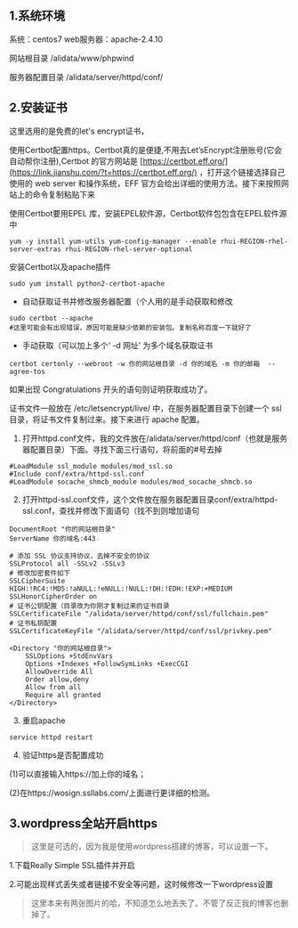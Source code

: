 ## 1.系统环境

系统：centos7   web服务器：apache-2.4.10

网站根目录 /alidata/www/phpwind

服务器配置目录 /alidata/server/httpd/conf/

## 2.安装证书

这里选用的是免费的let's encrypt证书，

使用Certbot配置https。Certbot真的是便捷,不用去Let’sEncrypt注册账号(它会自动帮你注册),Certbot 的官方网站是 [https://certbot.eff.org/](https://link.jianshu.com/?t=https://certbot.eff.org/) ，打开这个链接选择自己使用的 web server 和操作系统，EFF 官方会给出详细的使用方法。接下来按照网站上的命令复制粘贴下来

使用Certbot要用EPEL 库，安装EPEL软件源，Certbot软件包包含在EPEL软件源中

```
yum -y install yum-utils yum-config-manager --enable rhui-REGION-rhel-server-extras rhui-REGION-rhel-server-optional
```

安装Certbot以及apache插件

```
sudo yum install python2-certbot-apache
```

* 自动获取证书并修改服务器配置（个人用的是手动获取和修改

```
sudo certbot --apache
#这里可能会有出现错误，原因可能是缺少依赖的安装包。复制名称百度一下就好了
```

* 手动获取（可以加上多个‘ -d 网址’ 为多个域名获取证书

```
certbot certonly --webroot -w 你的网站根目录 -d 你的域名 -m 你的邮箱  --agree-tos
```

如果出现 Congratulations 开头的语句则证明获取成功了。



证书文件一般放在 /etc/letsencrypt/live/ 中，在服务器配置目录下创建一个 ssl 目录，将证书文件复制过来。接下来进行 apache 配置。

1. 打开httpd.conf文件，我的文件放在/alidata/server/httpd/conf（也就是服务器配置目录）下面。寻找下面三行语句，将前面的#号去掉

```
#LoadModule ssl_module modules/mod_ssl.so
#Include conf/extra/httpd-ssl.conf
#LoadModule socache_shmcb_module modules/mod_socache_shmcb.so
```

2. 打开httpd-ssl.conf文件，这个文件放在服务器配置目录conf/extra/httpd-ssl.conf，查找并修改下面语句（找不到则增加语句

```
DocumentRoot "你的网站根目录"
ServerName 你的域名:443

# 添加 SSL 协议支持协议，去掉不安全的协议
SSLProtocol all -SSLv2 -SSLv3
# 修改加密套件如下
SSLCipherSuite HIGH:!RC4:!MD5:!aNULL:!eNULL:!NULL:!DH:!EDH:!EXP:+MEDIUM
SSLHonorCipherOrder on
# 证书公钥配置（目录改为你刚才复制过来的证书目录
SSLCertificateFile "/alidata/server/httpd/conf/ssl/fullchain.pem"
# 证书私钥配置 
SSLCertificateKeyFile "/alidata/server/httpd/conf/ssl/privkey.pem"

<Directory "你的网站根目录">
    SSLOptions +StdEnvVars
    Options +Indexes +FollowSymLinks +ExecCGI
    AllowOverride All
    Order allow,deny
    Allow from all
    Require all granted
</Directory>
```

3. 重启apache

```
service httpd restart
```

4. 验证https是否配置成功

(1)可以直接输入https://加上你的域名；

(2)在https://wosign.ssllabs.com/上面进行更详细的检测。

## 3.wordpress全站开启https

>这里是可选的，因为我是使用wordpress搭建的博客，可以设置一下。

1.下载Really Simple SSL插件并开启

2.可能出现样式丢失或者链接不安全等问题，这时候修改一下wordpress设置

> 这里本来有两张图片的哈，不知道怎么地丢失了。不管了反正我的博客也删掉了。

#### 





